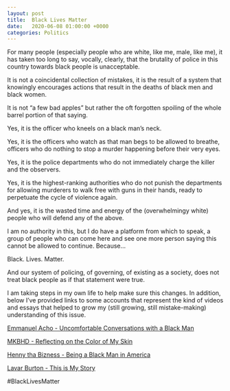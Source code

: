 ```yaml
---
layout: post
title:  Black Lives Matter
date:   2020-06-08 01:00:00 +0000
categories: Politics
---
```


For many people (especially people who are white, like me, male, like me), it has taken too long to say, vocally, clearly, that the brutality of police in this country towards black people is unacceptable. 

It is not a coincidental collection of mistakes, it is the result of a system that knowingly encourages actions that result in the deaths of black men and black women. 

It is not “a few bad apples” but rather the oft forgotten spoiling of the whole barrel portion of that saying.

Yes, it is the officer who kneels on a black man’s neck. 

Yes, it is the officers who watch as that man begs to be allowed to breathe, officers who do nothing to stop a murder happening before their very eyes. 

Yes, it is the police departments who do not immediately charge the killer and the observers.

Yes, it is the highest-ranking authorities who do not punish the departments for allowing murderers to walk free with guns in their hands, ready to perpetuate the cycle of violence again. 

And yes, it is the wasted time and energy of the (overwhelmingy white) people who will defend any of the above.

I am no authority in this, but I do have a platform from which to speak, a group of people who can come here and see one more person saying this cannot be allowed to continue. Because...

Black. Lives. Matter.

And our system of policing, of governing, of existing as a society, does not treat black people as if that statement were true.

I am taking steps in my own life to help make sure this changes. In addition, below I’ve provided links to some accounts that represent the kind of videos and essays that helped to grow my (still growing, still mistake-making) understanding of this issue.

[Emmanuel Acho - Uncomfortable Conversations with a Black Man](https://youtu.be/h8jUA7JBkF4)

[MKBHD - Reflecting on the Color of My Skin](https://youtu.be/o-_WXXVye3Y)

[Henny tha Bizness - Being a Black Man in America](https://youtu.be/N_V4rYCOq7g)

[Lavar Burton - This is My Story](https://youtu.be/MsGlBNDf64c)

\#BlackLivesMatter
